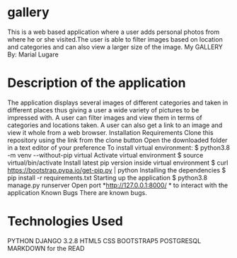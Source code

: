 # gallery
This is a web based application where a user adds personal photos from where he or she visited.The user is able to filter images based on location and categories and can also view a larger size of the image.
My GALLERY
By: Marial Lugare
# Description of the application
The application displays several images of different categories and taken in different places thus giving a user a wide variety of pictures to be impressed with.
A user can filter images and view them in terms of categories and locations taken.
A user can also get a link to an image and view it whole from a web browser.
Installation Requirements
Clone this repository using the link from the clone button
Open the downloaded folder in a text editor of your preference
To install virtual environment:
$ python3.8 -m venv --without-pip virtual
Activate virtual environment
$ source virtual/bin/activate
Install latest pip version inside virtual environment
$ curl https://bootstrap.pypa.io/get-pip.py | python
Installing the dependencies
$ pip install -r requirements.txt
Starting up the application
$ python3.8 manage.py runserver
Open port *http://127.0.0.1:8000/ * to interact with the application
Known Bugs
There are known bugs.

# Technologies Used
PYTHON
DJANGO 3.2.8
HTML5
CSS
BOOTSTRAP5
POSTGRESQL
MARKDOWN for the READ

